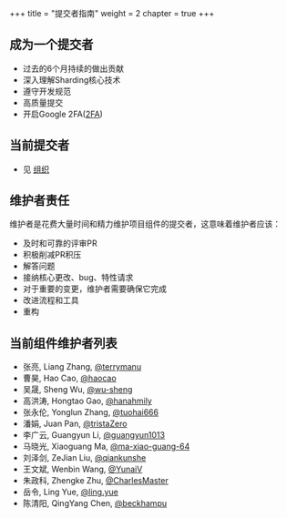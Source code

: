 +++
title = "提交者指南"
weight = 2
chapter = true
+++

## 成为一个提交者

 - 过去的6个月持续的做出贡献
 - 深入理解Sharding核心技术
 - 遵守开发规范
 - 高质量提交
 - 开启Google 2FA([2FA](/cn/contribute/2fa/))

## 当前提交者

 - 见 [组织](/cn/organization/)
 
## 维护者责任

维护者是花费大量时间和精力维护项目组件的提交者，这意味着维护者应该：
   
 - 及时和可靠的评审PR
 - 积极削减PR积压
 - 解答问题
 - 接纳核心更改、bug、特性请求
 - 对于重要的变更，维护者需要确保它完成
 - 改进流程和工具
 - 重构
 
## 当前组件维护者列表

 - 张亮, Liang Zhang, [@terrymanu](https://github.com/terrymanu)
 - 曹昊, Hao Cao, [@haocao](https://github.com/haocao)
 - 吴晟, Sheng Wu, [@wu-sheng](https://github.com/wu-sheng)
 - 高洪涛, Hongtao Gao, [@hanahmily](https://github.com/hanahmily)
 - 张永伦, Yonglun Zhang, [@tuohai666](https://github.com/tuohai666)
 - 潘娟, Juan Pan, [@tristaZero](https://github.com/tristaZero)
 - 李广云, Guangyun Li, [@guangyun1013](https://github.com/guangyun1013)
 - 马晓光, Xiaoguang Ma, [@ma-xiao-guang-64](https://github.com/ma-xiao-guang-64)
 - 刘泽剑, ZeJian Liu, [@qiankunshe](https://github.com/qiankunshe)
 - 王文斌, Wenbin Wang, [@YunaiV](https://github.com/YunaiV)
 - 朱政科, Zhengke Zhu, [@CharlesMaster](https://github.com/CharlesMaster)
 - 岳令, Ling Yue, [@ling.yue](https://github.com/yue530tom)
 - 陈清阳, QingYang Chen, [@beckhampu](https://github.com/beckhampu)
